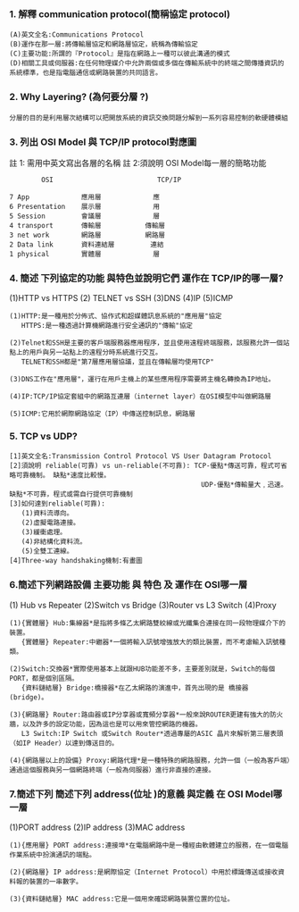 ### 1. 解釋 communication protocol(簡稱協定 protocol)
```
(A)英文全名:Communications Protocol
(B)運作在那一層:將傳輸層協定和網路層協定，統稱為傳輸協定
(C)主要功能:所謂的『Protocol』是指在網路上一種可以彼此溝通的模式
(D)相關工具或伺服器:在任何物理媒介中允許兩個或多個在傳輸系統中的終端之間傳播資訊的系統標準，也是指電腦通信或網路裝置的共同語言。
```

### 2. Why Layering? (為何要分層 ?)
```
分層的目的是利用層次結構可以把開放系統的資訊交換問題分解到一系列容易控制的軟硬體模組
```

### 3. 列出 OSI Model 與 TCP/IP protocol對應圖
   註 1: 需用中英文寫出各層的名稱
    註 2:須說明 OSI Model每一層的簡略功能
```
        OSI                          TCP/IP     

7 App             應用層             應
6 Presentation    展示層             用
5 Session         會議層             層         
4 transport       傳輸層           傳輸層
3 net work        網路層           網路層
2 Data link       資料連結層         連結
1 physical        實體層             層 

```

### 4. 簡述 下列協定的功能 與特色並說明它們 運作在 TCP/IP的哪一層?
   (1)HTTP vs HTTPS (2) TELNET vs SSH (3)DNS (4)IP (5)ICMP
```
(1)HTTP:是一種用於分佈式、協作式和超媒體訊息系統的"應用層"協定
   HTTPS:是一種透過計算機網路進行安全通訊的"傳輸"協定

(2)Telnet和SSH是主要的客戶端服務器應用程序，並且使用遠程終端服務，該服務允許一個站點上的用戶與另一站點上的遠程分時系統進行交互。
   TELNET和SSH都是"第7層應用層協議，並且在傳輸層均使用TCP"
   
(3)DNS工作在"應用層"，運行在用戶主機上的某些應用程序需要將主機名轉換為IP地址。

(4)IP:TCP/IP協定套組中的網路互連層（internet layer）在OSI模型中叫做網路層

(5)ICMP:它用於網際網路協定（IP）中傳送控制訊息，網路層
```

### 5. TCP vs UDP?
```
[1]英文全名:Transmission Control Protocol VS User Datagram Protocol
[2]須說明 reliable(可靠) vs un-reliable(不可靠): TCP-優點*傳送可靠，程式可省略可靠機制。 缺點*速度比較慢。
                                                UDP-優點*傳輸量大﹐迅速。 缺點*不可靠，程式或需自行提供可靠機制
[3]如何達到reliable(可靠):
   (1)資料流導向。
   (2)虛擬電路連接。
   (3)緩衝處理。
   (4)非結構化資料流。
   (5)全雙工連線。
[4]Three-way handshaking機制:有畫圖
```

### 6.簡述下列網路設備  主要功能 與 特色 及 運作在 OSI哪一層
   (1) Hub vs Repeater
   (2)Switch vs Bridge
   (3)Router vs L3 Switch
   (4)Proxy
```
(1){實體層} Hub:集線器*是指將多條乙太網路雙絞線或光纖集合連接在同一段物理媒介下的裝置。 
   {實體層} Repeater:中繼器*一個將輸入訊號增強放大的類比裝置，而不考慮輸入訊號種類。 
   
(2)Switch:交換器*實際使用基本上就跟HUB功能差不多，主要差別就是，Switch的每個PORT，都是個別區隔。
   {資料鏈結層} Bridge:橋接器*在乙太網路的演進中，首先出現的是 橋接器 (bridge)。 
   
(3){網路層} Router:路由器或IP分享器或寬頻分享器*一般來說ROUTER更建有強大的防火牆，以及許多的設定功能，因為這也是可以用來管控網路的機器。 
   L3 Switch:IP Switch 或Switch Router*透過專屬的ASIC 晶片來解析第三層表頭（如IP Header）以達到傳送目的。
   
(4){網路層以上的設備} Proxy:網路代理*是一種特殊的網路服務，允許一個（一般為客戶端）通過這個服務與另一個網路終端（一般為伺服器）進行非直接的連接。 

```

### 7.簡述下列 簡述下列 address(位址 )的意義 與定義 在 OSI Model哪一層
(1)PORT address
(2)IP address
(3)MAC address
```
(1){應用層} PORT address:連接埠*在電腦網路中是一種經由軟體建立的服務，在一個電腦作業系統中扮演通訊的端點。 

(2){網路層} IP address:是網際協定（Internet Protocol）中用於標識傳送或接收資料報的裝置的一串數字。

(3){資料鏈結層} MAC address:它是一個用來確認網路裝置位置的位址。
```
   
   
   
   
   
   
   
   
   
   
   
   
   
   
   
   
   
   
   
   
   
   
   
   
   
   
   
   
   
   
   
   
   
   
   
   
   
   
   
   
   
   
   
   
   
   
   
   
   
   
   
   
   
   
   
   
   
   
   
   
   
   
   
   
   
   
   
   
   
   
   
   
   
   
   
   
   
   
   
   
   
   
   
   
   
   
   
   
   
   
   
   
   
   
   
   
   
   
   
   
   
   
   
   
   
   
   
   
   
   
   
   
   
   
   
   
   
